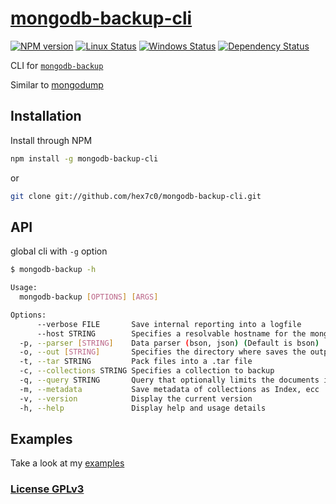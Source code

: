 # [mongodb-backup-cli](http://supergiovane.tk/#/mongodb-backup-cli)

[![NPM version](https://img.shields.io/npm/v/mongodb-backup-cli.svg)](https://www.npmjs.com/package/mongodb-backup-cli)
[![Linux Status](https://img.shields.io/travis/hex7c0/mongodb-backup-cli.svg?label=linux)](https://travis-ci.org/hex7c0/mongodb-backup-cli)
[![Windows Status](https://img.shields.io/appveyor/ci/hex7c0/mongodb-backup-cli.svg?label=windows)](https://ci.appveyor.com/project/hex7c0/mongodb-backup-cli)
[![Dependency Status](https://img.shields.io/david/hex7c0/mongodb-backup-cli.svg)](https://david-dm.org/hex7c0/mongodb-backup-cli)

CLI for [`mongodb-backup`](https://github.com/hex7c0/mongodb-backup)

Similar to [mongodump](http://docs.mongodb.org/manual/reference/program/mongodump/)

## Installation

Install through NPM

```bash
npm install -g mongodb-backup-cli
```
or
```bash
git clone git://github.com/hex7c0/mongodb-backup-cli.git
```

## API

global cli with `-g` option
```bash
$ mongodb-backup -h

Usage:
  mongodb-backup [OPTIONS] [ARGS]

Options: 
      --verbose FILE       Save internal reporting into a logfile
      --host STRING        Specifies a resolvable hostname for the mongod
  -p, --parser [STRING]    Data parser (bson, json) (Default is bson)
  -o, --out [STRING]       Specifies the directory where saves the output  (Default is dump/)
  -t, --tar STRING         Pack files into a .tar file
  -c, --collections STRING Specifies a collection to backup
  -q, --query STRING       Query that optionally limits the documents included
  -m, --metadata           Save metadata of collections as Index, ecc
  -v, --version            Display the current version
  -h, --help               Display help and usage details
```

## Examples

Take a look at my [examples](examples)

### [License GPLv3](LICENSE)
